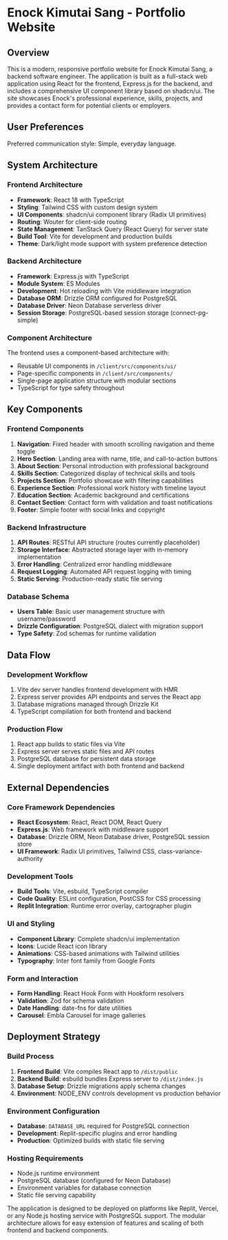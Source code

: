# Enock Kimutai Sang - Portfolio Website

## Overview

This is a modern, responsive portfolio website for Enock Kimutai Sang, a backend software engineer. The application is built as a full-stack web application using React for the frontend, Express.js for the backend, and includes a comprehensive UI component library based on shadcn/ui. The site showcases Enock's professional experience, skills, projects, and provides a contact form for potential clients or employers.

## User Preferences

Preferred communication style: Simple, everyday language.

## System Architecture

### Frontend Architecture
- **Framework**: React 18 with TypeScript
- **Styling**: Tailwind CSS with custom design system
- **UI Components**: shadcn/ui component library (Radix UI primitives)
- **Routing**: Wouter for client-side routing
- **State Management**: TanStack Query (React Query) for server state
- **Build Tool**: Vite for development and production builds
- **Theme**: Dark/light mode support with system preference detection

### Backend Architecture
- **Framework**: Express.js with TypeScript
- **Module System**: ES Modules
- **Development**: Hot reloading with Vite middleware integration
- **Database ORM**: Drizzle ORM configured for PostgreSQL
- **Database Driver**: Neon Database serverless driver
- **Session Storage**: PostgreSQL-based session storage (connect-pg-simple)

### Component Architecture
The frontend uses a component-based architecture with:
- Reusable UI components in `/client/src/components/ui/`
- Page-specific components in `/client/src/components/`
- Single-page application structure with modular sections
- TypeScript for type safety throughout

## Key Components

### Frontend Components
1. **Navigation**: Fixed header with smooth scrolling navigation and theme toggle
2. **Hero Section**: Landing area with name, title, and call-to-action buttons
3. **About Section**: Personal introduction with professional background
4. **Skills Section**: Categorized display of technical skills and tools
5. **Projects Section**: Portfolio showcase with filtering capabilities
6. **Experience Section**: Professional work history with timeline layout
7. **Education Section**: Academic background and certifications
8. **Contact Section**: Contact form with validation and toast notifications
9. **Footer**: Simple footer with social links and copyright

### Backend Infrastructure
1. **API Routes**: RESTful API structure (routes currently placeholder)
2. **Storage Interface**: Abstracted storage layer with in-memory implementation
3. **Error Handling**: Centralized error handling middleware
4. **Request Logging**: Automated API request logging with timing
5. **Static Serving**: Production-ready static file serving

### Database Schema
- **Users Table**: Basic user management structure with username/password
- **Drizzle Configuration**: PostgreSQL dialect with migration support
- **Type Safety**: Zod schemas for runtime validation

## Data Flow

### Development Workflow
1. Vite dev server handles frontend development with HMR
2. Express server provides API endpoints and serves the React app
3. Database migrations managed through Drizzle Kit
4. TypeScript compilation for both frontend and backend

### Production Flow
1. React app builds to static files via Vite
2. Express server serves static files and API routes
3. PostgreSQL database for persistent data storage
4. Single deployment artifact with both frontend and backend

## External Dependencies

### Core Framework Dependencies
- **React Ecosystem**: React, React DOM, React Query
- **Express.js**: Web framework with middleware support
- **Database**: Drizzle ORM, Neon Database driver, PostgreSQL session store
- **UI Framework**: Radix UI primitives, Tailwind CSS, class-variance-authority

### Development Tools
- **Build Tools**: Vite, esbuild, TypeScript compiler
- **Code Quality**: ESLint configuration, PostCSS for CSS processing
- **Replit Integration**: Runtime error overlay, cartographer plugin

### UI and Styling
- **Component Library**: Complete shadcn/ui implementation
- **Icons**: Lucide React icon library
- **Animations**: CSS-based animations with Tailwind utilities
- **Typography**: Inter font family from Google Fonts

### Form and Interaction
- **Form Handling**: React Hook Form with Hookform resolvers
- **Validation**: Zod for schema validation
- **Date Handling**: date-fns for date utilities
- **Carousel**: Embla Carousel for image galleries

## Deployment Strategy

### Build Process
1. **Frontend Build**: Vite compiles React app to `/dist/public`
2. **Backend Build**: esbuild bundles Express server to `/dist/index.js`
3. **Database Setup**: Drizzle migrations apply schema changes
4. **Environment**: NODE_ENV controls development vs production behavior

### Environment Configuration
- **Database**: `DATABASE_URL` required for PostgreSQL connection
- **Development**: Replit-specific plugins and error handling
- **Production**: Optimized builds with static file serving

### Hosting Requirements
- Node.js runtime environment
- PostgreSQL database (configured for Neon Database)
- Environment variables for database connection
- Static file serving capability

The application is designed to be deployed on platforms like Replit, Vercel, or any Node.js hosting service with PostgreSQL support. The modular architecture allows for easy extension of features and scaling of both frontend and backend components.